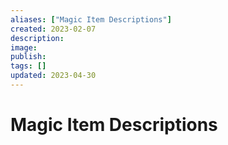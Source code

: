 ```yaml
---
aliases: ["Magic Item Descriptions"]
created: 2023-02-07
description: 
image: 
publish: 
tags: []
updated: 2023-04-30
---
```

# Magic Item Descriptions
